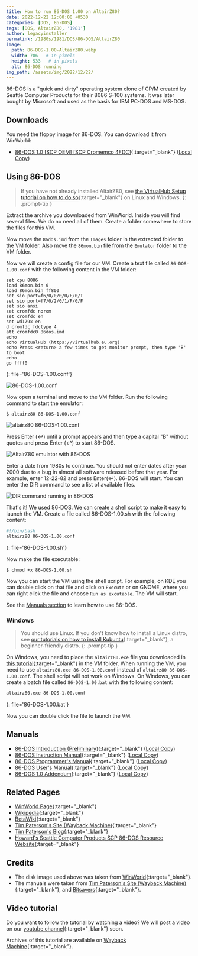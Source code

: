 ```yaml
---
title: How to run 86-DOS 1.00 on AltairZ80?
date: 2022-12-22 12:00:00 +0530
categories: [DOS, 86-DOS]
tags: [DOS, AltairZ80, '1981']
author: legacyinstaller
permalink: /1980s/1981/DOS/86-DOS/AltairZ80
image:
  path: 86-DOS-1.00-AltairZ80.webp
  width: 786   # in pixels
  height: 533   # in pixels
  alt: 86-DOS running
img_path: /assets/img/2022/12/22/
---
```


86-DOS is a "quick and dirty" operating system clone of CP/M created by Seattle Computer Products for their 8086 S-100 systems. It was later bought by Microsoft and used as the basis for IBM PC-DOS and MS-DOS.

## Downloads

You need the floppy image for 86-DOS. You can download it from WinWorld:

- [86-DOS 1.0 [SCP OEM] [SCP Cromemco 4FDC]](https://winworldpc.com/download/354a6299-2ade-11e8-a4ce-fa163e9022f0){:target="_blank"} ([Local Copy](https://link.storjshare.io/jvl4jik7qrpccq6v5r3t4yrgdagq/virtualhub%2F1980s%2F1981%2FOS%2FDOS%2F86-DOS%2F1.00%2FAltairZ80%2F86-DOS%201.0%20%5BSCP%20OEM%5D%20%5BSCP%20Cromemco%204FDC%5D%20(4-30-1981)%20(8%20inch%20SSSD).7z?download=true))

## Using 86-DOS

> If you have not already installed AltairZ80, see [the VirtualHub Setup tutorial on how to do so](https://setup.virtualhub.eu.org/altair-z80/){:target="_blank"} on Linux and Windows.
{: .prompt-tip }

Extract the archive you downloaded from WinWorld. Inside you will find several files. We do no need all of them. Create a folder somewhere to store the files for this VM.

Now move the `86dos.imd` from the `Images` folder in the extracted folder to the VM folder. Also move the `86mon.bin` file from the `Emulator` folder to the VM folder.

Now we will create a config file for our VM. Create a text file called `86-DOS-1.00.conf` with the following content in the VM folder:

```
set cpu 8086
load 86mon.bin 0
load 86mon.bin ff800
set sio port=f6/0/0/0/0/F/0/T
set sio port=f7/0/2/0/1/F/0/F
set sio ansi
set cromfdc norom
set cromfdc en
set wd179x en
d cromfdc fdctype 4
att cromfdc0 86dos.imd
echo
echo VirtualHub (https://virtualhub.eu.org)
echo Press <return> a few times to get monitor prompt, then type 'B' to boot
echo
go ffff0
```
{: file='86-DOS-1.00.conf'}

![86-DOS-1.00.conf](86-DOS-1.00-AltairZ80-1.webp)

Now open a terminal and move to the VM folder. Run the following command to start the emulator:

```terminal
$ altairz80 86-DOS-1.00.conf
```

![altairz80 86-DOS-1.00.conf](86-DOS-1.00-AltairZ80-2.webp)

Press Enter (↩) until a prompt appears and then type a capital "B" without quotes and press Enter (↩) to start 86-DOS.

![AltairZ80 emulator with 86-DOS](86-DOS-1.00-AltairZ80-3.webp)

Enter a date from 1980s to continue. You should not enter dates after year 2000 due to a bug in almost all software released before that year. For example, enter 12-22-82 and press Enter(↩). 86-DOS will start. You can enter the DIR command to see a list of available files.

![DIR command running in 86-DOS](86-DOS-1.00-AltairZ80-4.webp)

That's it! We used 86-DOS. We can create a shell script to make it easy to launch the VM. Create a file called 86-DOS-1.00.sh with the following content:

```bash
#!/bin/bash
altairz80 86-DOS-1.00.conf
```
{: file='86-DOS-1.00.sh'}

Now make the file executable:

```terminal
$ chmod +x 86-DOS-1.00.sh
```

Now you can start the VM using the shell script. For example, on KDE you can double click on that file and click on `Execute` or on GNOME, where you can right click the file and choose `Run as excutable`. The VM will start.

See the [Manuals section](#manuals) to learn how to use 86-DOS.

### Windows

> You should use Linux. If you don’t know how to install a Linux distro, see [our tutorials on how to install Kubuntu](https://setup.virtualhub.eu.org/categories/os/){:target="_blank"}, a beginner-friendly distro.
{: .prompt-tip }

On Windows, you need to place the `altairz80.exe` file you downloaded in [this tutorial](https://setup.virtualhub.eu.org/altair-z80/#windows){:target="_blank"} in the VM folder. When running the VM, you need to use `altairz80.exe 86-DOS-1.00.conf` instead of `altairz80 86-DOS-1.00.conf`. The shell script will not work on Windows. On Windows, you can create a batch file called `86-DOS-1.00.bat` with the following content:

```bash
altairz80.exe 86-DOS-1.00.conf
```
{: file='86-DOS-1.00.bat'}

Now you can double click the file to launch the VM.

## Manuals

- [86-DOS Introduction (Preliminary)](https://www.bitsavers.org/pdf/seattleComputer/SCP_86-DOS_Preliminary.pdf){:target="_blank"} ([Local Copy](https://link.storjshare.io/jxlpd3kfelleqfpqzmtslshxvdsq/virtualhub%2F1980s%2F1981%2FOS%2FDOS%2F86-DOS%2F1.00%2FManuals%2FSCP_86-DOS_Preliminary.pdf?download=true))
- [86-DOS Instruction Manual](https://web.archive.org/web/20200110094102/http://www.patersontech.com/dos/docs/86_Dos_inst.pdf){:target="_blank"} ([Local Copy](https://link.storjshare.io/jvstvym4yihgxkioxarwtee5fo2q/virtualhub%2F1980s%2F1981%2FOS%2FDOS%2F86-DOS%2F1.00%2FManuals%2F86_Dos_inst.pdf?download=true))
- [86-DOS Programmer's Manual](https://bitsavers.org/pdf/seattleComputer/86-DOS_0.3_Programmers_Manual_1980.pdf){:target="_blank"} ([Local Copy](https://link.storjshare.io/ju7o7njxl7bqzlzninw55gmmbkva/virtualhub%2F1980s%2F1981%2FOS%2FDOS%2F86-DOS%2F1.00%2FManuals%2F86_dos_prog.pdf?download=true))
- [86-DOS User's Manual](https://bitsavers.org/pdf/seattleComputer/86-DOS_0.3_Users_Manual_1980.pdf){:target="_blank"} ([Local Copy](https://link.storjshare.io/jvaz7wxw4lpspwcphdywk6wybtoq/virtualhub%2F1980s%2F1981%2FOS%2FDOS%2F86-DOS%2F1.00%2FManuals%2F86_Dos_usr_03.pdf?download=true))
- [86-DOS 1.0 Addendum](https://bitsavers.org/pdf/seattleComputer/86-DOS_1.0_Addendum.pdf){:target="_blank"} ([Local Copy](https://link.storjshare.io/jvwxsxv6f5cws3pegxtezgp6bd6a/virtualhub%2F1980s%2F1981%2FOS%2FDOS%2F86-DOS%2F1.00%2FManuals%2F86-DOS_1.0_Addendum.pdf?download=true))

## Related Pages

- [WinWorld Page](https://winworldpc.com/product/86-dos/100){:target="_blank"}
- [Wikipedia](https://en.wikipedia.org/wiki/86-DOS){:target="_blank"}
- [BetaWiki](https://betawiki.net/wiki/86-DOS){:target="_blank"}
- [Tim Paterson's Site (Wayback Machine)](https://web.archive.org/web/20200102191543/http://www.patersontech.com/dos/origins-of-dos.aspx){:target="_blank"}
- [Tim Paterson's Blog](https://dosmandrivel.blogspot.com/){:target="_blank"}
- [Howard's Seattle Computer Products SCP 86-DOS Resource Website](https://web.archive.org/web/20140308115349/http://www.86dos.org/){:target="_blank"}

## Credits

- The disk image used above was taken from [WinWorld](https://winworldpc.com/){:target="_blank"}.
- The manuals were taken from [Tim Paterson's Site (Wayback Machine)](https://web.archive.org/web/20200102191543/http://www.patersontech.com/dos/origins-of-dos.aspx){:target="_blank"}, and [Bitsavers](https://www.bitsavers.org){:target="_blank"}.

## Video tutorial

Do you want to follow the tutorial by watching a video? We will post a video on our [youtube channel](https://www.youtube.com/@virtua1hub){:target="_blank"} soon.

Archives of this tutorial are available on [Wayback Machine](https://web.archive.org/web/*/https://virtualhub.eu.org/1980s/1981/DOS/86-DOS/AltairZ80){:target="_blank"}.

